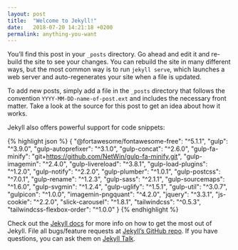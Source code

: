 ```yaml
---
layout: post
title:  "Welcome to Jekyll!"
date:   2018-07-20 14:21:18 +0200
permalink: anything-you-want
---
```

You’ll find this post in your `_posts` directory. Go ahead and edit it and re-build the site to see your changes. You can rebuild the site in many different ways, but the most common way is to run `jekyll serve`, which launches a web server and auto-regenerates your site when a file is updated.

To add new posts, simply add a file in the `_posts` directory that follows the convention `YYYY-MM-DD-name-of-post.ext` and includes the necessary front matter. Take a look at the source for this post to get an idea about how it works.

Jekyll also offers powerful support for code snippets:

{% highlight json %}
{
    "@fortawesome/fontawesome-free": "^5.1.1",
    "gulp": "^3.9.0",
    "gulp-autoprefixer": "^3.1.0",
    "gulp-concat": "^2.6.0",
    "gulp-fa-minify": "git+https://github.com/NetWin/gulp-fa-minify.git",
    "gulp-imagemin": "^2.4.0",
    "gulp-livereload": "^3.8.1",
    "gulp-load-plugins": "^1.2.0",
    "gulp-notify": "^2.2.0",
    "gulp-plumber": "^1.0.1",
    "gulp-postcss": "^7.0.1",
    "gulp-rename": "^1.2.3",
    "gulp-sass": "^2.1.1",
    "gulp-sourcemaps": "^1.6.0",
    "gulp-svgmin": "^1.2.4",
    "gulp-uglify": "^1.5.1",
    "gulp-util": "^3.0.7",
    "gulpicon": "^1.0.0",
    "imagemin-pngquant": "^4.2.0",
    "jquery": "^3.3.1",
    "js-cookie": "^2.2.0",
    "slick-carousel": "^1.8.1",
    "tailwindcss": "^0.5.3",
    "tailwindcss-flexbox-order": "^1.0.0"
  }
{% endhighlight %}

Check out the [Jekyll docs][jekyll-docs] for more info on how to get the most out of Jekyll. File all bugs/feature requests at [Jekyll’s GitHub repo][jekyll-gh]. If you have questions, you can ask them on [Jekyll Talk][jekyll-talk].

[jekyll-docs]: https://jekyllrb.com/docs/home
[jekyll-gh]:   https://github.com/jekyll/jekyll
[jekyll-talk]: https://talk.jekyllrb.com/

